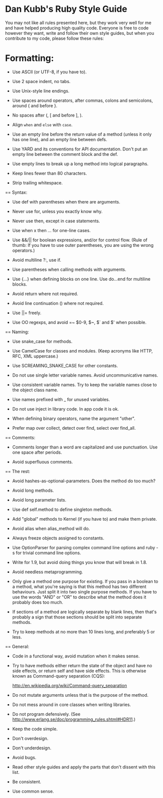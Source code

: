 Dan Kubb's Ruby Style Guide
======

You may not like all rules presented here, but they work very well for
me and have helped producing high quality code. Everyone is free to
code however they want, write and follow their own style guides, but
when you contribute to my code, please follow these rules:


Formatting:
=====

* Use ASCII (or UTF-8, if you have to).

* Use 2 space indent, no tabs.

* Use Unix-style line endings.

* Use spaces around operators, after commas, colons and semicolons,
  around { and before }.

* No spaces after (, [ and before ], ).

* Align `when` and `else` with `case`.

* Use an empty line before the return value of a method (unless it
  only has one line), and an empty line between defs.

* Use YARD and its conventions for API documentation. Don't put an
  empty line between the comment block and the def.

* Use empty lines to break up a long method into logical paragraphs.

* Keep lines fewer than 80 characters.

* Strip trailing whitespace.


== Syntax:

* Use def with parentheses when there are arguments.

* Never use for, unless you exactly know why.

* Never use then, except in case statements.

* Use when x then ... for one-line cases.

* Use &&/|| for boolean expressions, and/or for control flow. (Rule
  of thumb: If you have to use outer parentheses, you are using the
  wrong operators.)

* Avoid multiline ?:, use if.

* Use parentheses when calling methods with arguments.

* Use {...} when defining blocks on one line. Use do...end for multiline
  blocks.

* Avoid return where not required.

* Avoid line continuation (\) where not required.

* Use ||= freely.

* Use OO regexps, and avoid =~ $0-9, $~, $` and $' when possible.


== Naming:

* Use snake_case for methods.

* Use CamelCase for classes and modules. (Keep acronyms like HTTP,
  RFC, XML uppercase.)

* Use SCREAMING_SNAKE_CASE for other constants.

* Do not use single letter variable names. Avoid uncommunicative names.

* Use consistent variable names. Try to keep the variable names close
  to the object class name.

* Use names prefixed with _ for unused variables.

* Do not use inject in library code. In app code it is ok.

* When defining binary operators, name the argument "other".

* Prefer map over collect, detect over find, select over find_all.


== Comments:

* Comments longer than a word are capitalized and use punctuation.
  Use one space after periods.

* Avoid superfluous comments.


== The rest:

* Avoid hashes-as-optional-parameters. Does the method do too much?

* Avoid long methods.

* Avoid long parameter lists.

* Use def self.method to define singleton methods.

* Add "global" methods to Kernel (if you have to) and make them private.

* Avoid alias when alias_method will do.

* Always freeze objects assigned to constants.

* Use OptionParser for parsing complex command line options and
  ruby -s for trivial command line options.

* Write for 1.9, but avoid doing things you know that will break in 1.8.

* Avoid needless metaprogramming.

* Only give a method one purpose for existing. If you pass in a boolean
  to a method, what you're saying is that this method has two different
  behaviours. Just split it into two single purpose methods. If you have
  to use the words "AND" or "OR" to describe what the method does it
  probably does too much.

* If sections of a method are logically separate by blank lines, then
  that's probably a sign that those sections should be split into separate
  methods.

* Try to keep methods at no more than 10 lines long, and preferably
  5 or less.

== General:

* Code in a functional way, avoid mutation when it makes sense.

* Try to have methods either return the state of the object and have
  no side effects, or return self and have side effects. This is
  otherwise known as Command-query separation (CQS):

    http://en.wikipedia.org/wiki/Command-query_separation

* Do not mutate arguments unless that is the purpose of the method.

* Do not mess around in core classes when writing libraries.

* Do not program defensively.
  (See http://www.erlang.se/doc/programming_rules.shtml#HDR11.)

* Keep the code simple.

* Don't overdesign.

* Don't underdesign.

* Avoid bugs.

* Read other style guides and apply the parts that don't dissent with
  this list.

* Be consistent.

* Use common sense.
